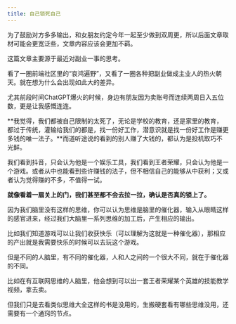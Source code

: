 ```yaml
---
title: 自己锁死自己
---
```


为了鼓励对方多多输出，和女朋友约定今年一起至少做到双周更，所以后面文章取材可能会更宽泛些，文章内容应该会更加不羁。

这篇文章主要源于最近对副业一事的思考。

看了一圈前端社区里的“哀鸿遍野”，又看了一圈各种把副业做成主业人的热火朝天。就在想为什么会出现如此大的差异。

尤其前段时间ChatGPT爆火的时候，身边有朋友因为卖账号而连续两周日入五位数，更是让我感慨连连。

**我觉得，我们都被自己限制的太死了，无论是学校的教育，还是家里的教育，都过于传统，灌输给我们的都是，找一份好工作，潜意识就是找一份好工作是赚更多钱的唯一法子。**而道听途说的看到的别人赚了大钱的，都认为是投机取巧不光鲜。

我们看到抖音，只会认为他是一个娱乐工具，我们看到王者荣耀，只会认为他是一个游戏。或者从中也能看到些许赚钱的法子，但不相信自己的能够从中获利；又或者认为觉得赚的不多，不值得一试。

**就像看着一扇关上的门，我们甚至都不会去拉一拉，确认是否真的锁上了。**

因为我们脑里没有这样的思维，你可以认为思维是脑里的催化器，输入从眼睛这样的感官进来，经过我们大脑里一系列思维的加工后，产生相应的输出。

比如我们知道游戏可以让我们收获快乐（可以理解为这就是一种催化器），那相应的产出就是我需要快乐的时候可以去玩这个游戏。

但是不同的人脑里，有不同的催化器，人和人之间的一个很大不同，就在于催化器的不同。

比如在有互联网思维的人脑里，他会想到可以出一套王者荣耀某个英雄的技能教学视频，拿去卖。

但我们只是去看类似思维大全这样的书是没用的，生搬硬套看有哪些思维没用，还需要有一个通窍的节点。

